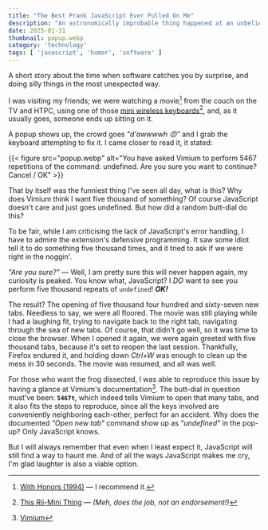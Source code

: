 ```yaml
---
title: "The Best Prank JavaScript Ever Pulled On Me"
description: "An astronomically improbable thing happened at an unbelievably comical time."
date: 2025-01-31
thumbnail: popup.webp
category: 'technology'
tags: [ 'javascript', 'humor', 'software' ]
---
```


A short story about the time when software catches you by surprise, and doing silly things in the most
unexpected way.

<!--more-->

I was visiting my friends; we were watching a movie[^1] from the couch on the TV and HTPC, using one of those
[mini wireless keyboards](https://m.media-amazon.com/images/I/716IMb8AiAL._AC_SL1500_.jpg)[^2], and,
as it usually goes, someone ends up sitting on it.

A popup shows up, the crowd goes _"d'awwwwh 😠"_ and I grab the keyboard attempting to fix it.
I came closer to read it, it stated:

{{< figure src="popup.webp" 
    alt="You have asked Vimium to perform 5467 repetitions of the command: undefined. Are you sure you want to continue? Cancel / OK"
    >}}

That by itself was the funniest thing I've seen all day, what is this?
Why does Vimium think I want five thousand of something?
Of course JavaScript doesn't care and just goes undefined.
But how did a random butt-dial do this?

To be fair, while I am criticising the lack of JavaScript's error handling, I have to admire the extension's defensive
programming.
It saw some idiot tell it to do something five thousand times, and it tried to ask if we were right in the noggin'.

_"Are you sure?"_ — Well, I am pretty sure this will never happen again, my curiosity is peaked.
You know what, JavaScript? I _DO_ want to see you perform five thousand repeats of `undefined`!
***OK!***

The result?
The opening of five thousand four hundred and sixty-seven new tabs.
Needless to say, we were all floored.
The movie was still playing while I had a laughing fit, trying to navigate back to the right tab, navigating through the
sea of new tabs.
Of course, that didn't go well, so it was time to close the browser.
When I opened it again, we were again greeted with five thousand tabs, because it's set to reopen the last session.
Thankfully, Firefox endured it, and holding down _Ctrl+W_ was enough to clean up the mess in 30 seconds.
The movie was resumed, and all was well.

For those who want the frog dissected, I was able to reproduce this issue by having a glance at Vimium's documentation[^3].
The butt-dial in question must've been: **`5467t`**, which indeed tells Vimium to open that many tabs, and it also fits
the steps to reproduce, since all the keys involved are conveniently neighboring each-other, perfect for an accident.
Why does the documented _"Open new tab"_ command show up as _"undefined"_ in the pop-up?
Only JavaScript knows.

But I will always remember that even when I least expect it, JavaScript will still find a way to haunt me.
And of all the ways JavaScript makes me cry, I'm glad laughter is also a viable option.

[^1]: [With Honors (1994)](https://www.themoviedb.org/movie/16297-with-honors) — I recommend it.
[^2]: [This Rii-Mini Thing](https://www.amazon.de/-/en/Rii-Mini-Wireless-Keyboard-Touchpad-black/dp/B07CCFSYFX) — _(Meh, does the job, not an endorsement!)_
[^3]: [Vimium](https://vimium.github.io/)
